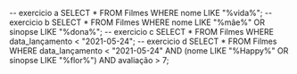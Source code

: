 -- exercicio a
SELECT * FROM Filmes WHERE nome LIKE "%vida%";
-- exercicio b
SELECT * FROM Filmes WHERE nome LIKE "%mãe%" OR sinopse LIKE "%dona%";
-- exercicio c
SELECT * FROM Filmes WHERE data_lançamento < "2021-05-24";
-- exercicio d
SELECT * FROM Filmes WHERE data_lançamento < "2021-05-24" AND (nome LIKE "%Happy%" OR sinopse LIKE "%flor%") AND avaliação > 7;